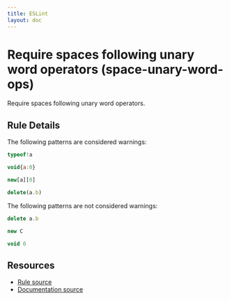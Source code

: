 ```yaml
---
title: ESLint
layout: doc
---
```

<!-- Note: No pull requests accepted for this file. See README.md in the root directory for details. -->
# Require spaces following unary word operators (space-unary-word-ops)

Require spaces following unary word operators.

## Rule Details

The following patterns are considered warnings:

```js
typeof!a
```

```js
void{a:0}
```

```js
new[a][0]
```

```js
delete(a.b)
```

The following patterns are not considered warnings:

```js
delete a.b
```

```js
new C
```

```js
void 0
```

## Resources

* [Rule source](https://github.com/eslint/eslint/tree/master/lib/rules/space-unary-word-ops.js)
* [Documentation source](https://github.com/eslint/eslint/tree/master/docs/rules/space-unary-word-ops.md)
